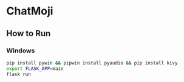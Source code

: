 # ChatMoji

## How to Run

### Windows
```bash
pip install pywin && pipwin install pyaudio && pip install kivy
export FLASK_APP=main
flask run
```
